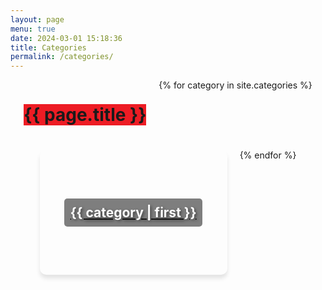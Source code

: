 ```yaml
---
layout: page
menu: true
date: 2024-03-01 15:18:36
title: Categories
permalink: /categories/
---
```



  <div class="categories-cards">
  <h1 class="categories-title">{{ page.title }}</h1>
  {% for category in site.categories %}
    <div class="category-card" style="background-image: url('https://source.unsplash.com/random/300x200?{{ category | first | slugify }}');">
      <a href="/category/{{ category | first | slugify }}">
        <h2>{{ category | first }}</h2>
      </a>
    </div>
  {% endfor %}
  </div>


<style>

.categories-title{
  background-color: #ED1C24;
}
  
.categories-cards {
  display: flex;
  flex-wrap: wrap;
  gap: 20px;
  justify-content: center;
  border-radius: 10px; 
}

.category-card {
  width: 300px; /* Match Unsplash image width */
  height: 200px; /* Match Unsplash image height */
  background-size: cover;
  background-position: center;
  display: flex;
  justify-content: center;
  align-items: center;
  border-radius: 10px; 
  box-shadow: 0 6px 6px rgba(0,0,0,0.1);
}

.category-card h2 {
  color: white;
  text-shadow: 2px 2px 4px rgba(0,0,0,0.5); /* Optional: to make text more readable over the image */
  margin: 0;
  padding: 10px;
  background: rgba(0,0,0,0.5); /* Optional: background behind text for readability */
  border-radius: 5px; /* Optional: if background behind text is used */
}
</style>
